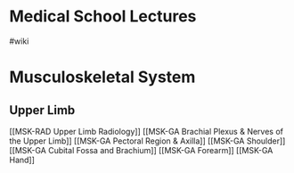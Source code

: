 # Medical School Lectures
#wiki 

# Musculoskeletal System 
## Upper Limb
[[MSK-RAD Upper Limb Radiology]]
[[MSK-GA Brachial Plexus & Nerves of the Upper Limb]]
[[MSK-GA Pectoral Region & Axilla]]
[[MSK-GA Shoulder]]
[[MSK-GA Cubital Fossa and Brachium]]
[[MSK-GA Forearm]]
[[MSK-GA Hand]]
